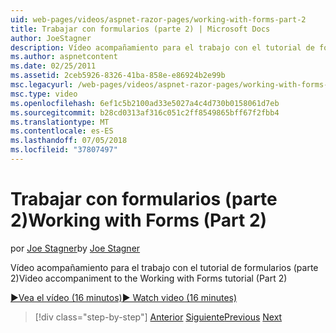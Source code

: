 ```yaml
---
uid: web-pages/videos/aspnet-razor-pages/working-with-forms-part-2
title: Trabajar con formularios (parte 2) | Microsoft Docs
author: JoeStagner
description: Vídeo acompañamiento para el trabajo con el tutorial de formularios (parte 2)
ms.author: aspnetcontent
ms.date: 02/25/2011
ms.assetid: 2ceb5926-8326-41ba-858e-e86924b2e99b
msc.legacyurl: /web-pages/videos/aspnet-razor-pages/working-with-forms-part-2
msc.type: video
ms.openlocfilehash: 6ef1c5b2100ad33e5027a4c4d730b0158061d7eb
ms.sourcegitcommit: b28cd0313af316c051c2ff8549865bff67f2fbb4
ms.translationtype: MT
ms.contentlocale: es-ES
ms.lasthandoff: 07/05/2018
ms.locfileid: "37807497"
---
```

<a name="working-with-forms-part-2"></a><span data-ttu-id="031e7-103">Trabajar con formularios (parte 2)</span><span class="sxs-lookup"><span data-stu-id="031e7-103">Working with Forms (Part 2)</span></span>
====================
<span data-ttu-id="031e7-104">por [Joe Stagner](https://github.com/JoeStagner)</span><span class="sxs-lookup"><span data-stu-id="031e7-104">by [Joe Stagner](https://github.com/JoeStagner)</span></span>

<span data-ttu-id="031e7-105">Vídeo acompañamiento para el trabajo con el tutorial de formularios (parte 2)</span><span class="sxs-lookup"><span data-stu-id="031e7-105">Video accompaniment to the Working with Forms tutorial (Part 2)</span></span>

[<span data-ttu-id="031e7-106">&#9654;Vea el vídeo (16 minutos)</span><span class="sxs-lookup"><span data-stu-id="031e7-106">&#9654; Watch video (16 minutes)</span></span>](https://channel9.msdn.com/Blogs/ASP-NET-Site-Videos/working-with-forms-part-2)

> [!div class="step-by-step"]
> <span data-ttu-id="031e7-107">[Anterior](working-with-forms-part-1.md)
> [Siguiente](working-with-data-part-1.md)</span><span class="sxs-lookup"><span data-stu-id="031e7-107">[Previous](working-with-forms-part-1.md)
[Next](working-with-data-part-1.md)</span></span>
